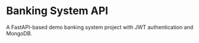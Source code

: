 # Banking System API

A FastAPI-based demo banking system project with JWT authentication and MongoDB. 

